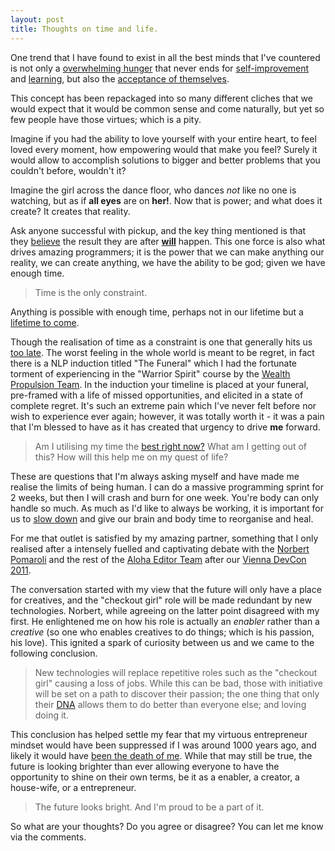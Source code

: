 ```yaml
---
layout: post
title: Thoughts on time and life.
---
```


One trend that I have found to exist in all the best minds that I've countered is not only a [overwhelming hunger](http://www.youtube.com/watch?v=UF8uR6Z6KLc) that never ends for [self-improvement](http://en.wikipedia.org/wiki/Jujutsu) and [learning](http://en.wikipedia.org/wiki/Neuro-linguistic_programming), but also the [acceptance of themselves](http://www.ted.com/talks/lang/eng/brene_brown_on_vulnerability.html).

This concept has been repackaged into so many different cliches that we would expect that it would be common sense and come naturally, but yet so few people have those virtues; which is a pity.

Imagine if you had the ability to love yourself with your entire heart, to feel loved every moment, how empowering would that make you feel? Surely it would allow to accomplish solutions to bigger and better problems that you couldn't before, wouldn't it?

Imagine the girl across the dance floor, who dances _not_ like no one is watching, but as if **all eyes** are on **her!**. Now that is power; and what does it create? It creates that reality.

Ask anyone successful with pickup, and the key thing mentioned is that they [believe](http://advancedlifeskills.com/blog/how-your-beliefs-create-your-reality-part-1/) the result they are after **[will](http://www.youtube.com/watch?v=3taEuL4EHAg)** happen. This one force is also what drives amazing programmers; it is the power that we can make anything our reality, we can create anything, we have the ability to be god; given we have enough time.

> Time is the only constraint.

Anything is possible with enough time, perhaps not in our lifetime but a [lifetime to come](http://trailers.apple.com/trailers/wb/thefountain/).

Though the realisation of time as a constraint is one that generally hits us [too late](http://www.youtube.com/watch?v=p916yeFa2Xk). The worst feeling in the whole world is meant to be regret, in fact there is a NLP induction titled "The Funeral" which I had the fortunate torment of experiencing in the "Warrior Spirit" course by the [Wealth Propulsion Team](http://www.wealthpropulsion.com.au/?af=CLS1022418). In the induction your timeline is placed at your funeral, pre-framed with a life of missed opportunities, and elicited in a state of complete regret. It's such an extreme pain which I've never felt before nor wish to experience ever again; however, it was totally worth it - it was a pain that I'm blessed to have as it has created that urgency to drive **me** forward.

> Am I utilising my time the [best right now?](http://www.youtube.com/watch?v=jwG_qR6XmDQ) What am I getting out of this? How will this help me on my quest of life?

These are questions that I'm always asking myself and have made me realise the limits of being human. I can do a massive programming sprint for 2 weeks, but then I will crash and burn for one week. You're body can only handle so much. As much as I'd like to always be working, it is important for us to [slow down](http://www.pomodorotechnique.com/) and give our brain and body time to reorganise and heal.

For me that outlet is satisfied by my amazing partner, something that I only realised after a intensely fuelled and captivating debate with the [Norbert Pomaroli](http://www.gentics.com/Portal.Node/blog-detail/gentics/postings/events/Aloha-Editor-DevCon-11-Day3--aedc.en.html?gentics.ts=1299367422) and the rest of the [Aloha Editor Team](http://aloha-editor.org/about.php) after our [Vienna DevCon 2011](http://aloha-editor.org/wiki/Aloha_Editor_Dev_Con_Vienna_11).

The conversation started with my view that the future will only have a place for creatives, and the "checkout girl" role will be made redundant by new technologies. Norbert, while agreeing on the latter point disagreed with my first. He enlightened me on how his role is actually an _enabler_ rather than a _creative_ (so one who enables creatives to do things; which is his passion, his love). This ignited a spark of curiosity between us and we came to the following conclusion.

> New technologies will replace repetitive roles such as the "checkout girl" causing a loss of jobs. While this can be bad, those with initiative will be set on a path to discover their passion; the one thing that only their [DNA](http://crushitbook.com/) allows them to do better than everyone else; and loving doing it.

This conclusion has helped settle my fear that my virtuous entrepreneur mindset would have been suppressed if I was around 1000 years ago, and likely it would have [been the death of me](http://www.youtube.com/watch?v=WLrrBs8JBQo). While that may still be true, the future is looking brighter than ever allowing everyone to have the opportunity to shine on their own terms, be it as a enabler, a creator, a house-wife, or a entrepreneur.

> The future looks bright. And I'm proud to be a part of it.



So what are your thoughts? Do you agree or disagree? You can let me know via the comments.
